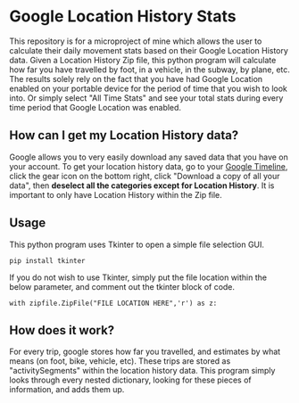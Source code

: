 # Google Location History Stats
This repository is for a microproject of mine which allows the user to calculate their daily movement stats based on their Google Location History data. Given a Location History Zip file, this python program will calculate how far you have travelled by foot, in a vehicle, in the subway, by plane, etc. The results solely rely on the fact that you have had Google Location enabled on your portable device for the period of time that you wish to look into. Or simply select "All Time Stats" and see your total stats during every time period that Google Location was enabled.

## How can I get my Location History data?
Google allows you to very easily download any saved data that you have on your account. To get your location history data, go to your [Google Timeline](https://www.google.com/maps/timeline), click the gear icon on the bottom right, click "Download a copy of all your data", then **deselect all the categories except for Location History**. It is important to only have Location History within the Zip file.

## Usage
This python program uses Tkinter to open a simple file selection GUI. 
```
pip install tkinter
```
If you do not wish to use Tkinter, simply put the file location within the below parameter, and comment out the tkinter block of code.
```
with zipfile.ZipFile("FILE LOCATION HERE",'r') as z:
```
## How does it work?
For every trip, google stores how far you travelled, and estimates by what means (on foot, bike, vehicle, etc). These trips are stored as "activitySegments" within the location history data. This program simply looks through every nested dictionary, looking for these pieces of information, and adds them up.
